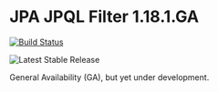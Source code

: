 # JPA JPQL Filter 1.18.1.GA

[![Build Status](https://travis-ci.org/risucci/jpa-jpql-filter.svg?branch=master)](https://travis-ci.org/risucci/jpa-jpql-filter)

![Latest Stable Release](https://img.shields.io/badge/version-1.18.1-blue.svg)

General Availability (GA), but yet under development.
